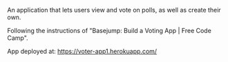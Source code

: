 An application that lets users view and vote on polls, as well as create their own.

Following the instructions of "Basejump: Build a Voting App | Free Code Camp".

App deployed at: https://voter-app1.herokuapp.com/
